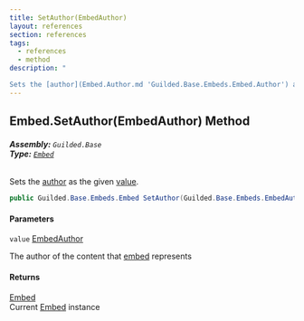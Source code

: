 ```yaml
---
title: SetAuthor(EmbedAuthor)
layout: references
section: references
tags:
  - references
  - method
description: "

Sets the [author](Embed.Author.md 'Guilded.Base.Embeds.Embed.Author') as the given [value](Embed.SetAuthor(EmbedAuthor).md#Guilded.Base.Embeds.Embed.SetAuthor(Guilded.Base.Embeds.EmbedAuthor).value 'Guilded.Base.Embeds.Embed.SetAuthor(Guilded.Base.Embeds.EmbedAuthor).value')."
---
```


## Embed.SetAuthor(EmbedAuthor) Method
###### **Assembly:** `Guilded.Base`<br/>**Type:** [`Embed`](Embed.md 'Guilded.Base.Embeds.Embed')

Sets the [author](Embed.Author.md 'Guilded.Base.Embeds.Embed.Author') as the given [value](Embed.SetAuthor(EmbedAuthor).md#Guilded.Base.Embeds.Embed.SetAuthor(Guilded.Base.Embeds.EmbedAuthor).value 'Guilded.Base.Embeds.Embed.SetAuthor(Guilded.Base.Embeds.EmbedAuthor).value').

```csharp
public Guilded.Base.Embeds.Embed SetAuthor(Guilded.Base.Embeds.EmbedAuthor value);
```
#### Parameters

<a name='Guilded.Base.Embeds.Embed.SetAuthor(Guilded.Base.Embeds.EmbedAuthor).value'></a>

`value` [EmbedAuthor](EmbedAuthor.md 'Guilded.Base.Embeds.EmbedAuthor')

The author of the content that [embed](Embed.md 'Guilded.Base.Embeds.Embed') represents

#### Returns
[Embed](Embed.md 'Guilded.Base.Embeds.Embed')  
Current [Embed](Embed.md 'Guilded.Base.Embeds.Embed') instance